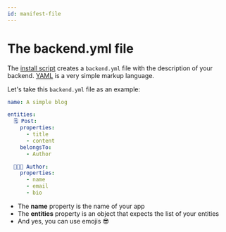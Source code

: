 ```yaml
---
id: manifest-file
---
```


# The backend.yml file

The [install script](install.md) creates a `backend.yml` file with the description of your backend. [YAML](https://en.wikipedia.org/wiki/YAML) is a very simple markup language.

Let's take this `backend.yml` file as an example:

```yaml
name: A simple blog

entities:
  🗒️ Post:
    properties:
      - title
      - content
    belongsTo:
      - Author

  🧑🏽‍🦱 Author:
    properties:
      - name
      - email
      - bio
```

- The **name** property is the name of your app
- The **entities** property is an object that expects the list of your entities
- And yes, you can use emojis 😎
